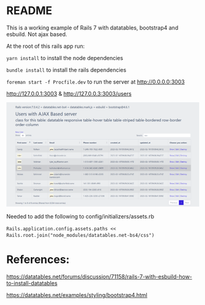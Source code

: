 # README

This is a working example of Rails 7 with datatables, bootstrap4 and esbuild. Not ajax based.

At the root of this rails app run:

`yarn install` to install the node dependencies

`bundle install` to install the rails dependencies
 
`foreman start -f Procfile.dev` to run the server at http://0.0.0.0:3003

 http://127.0.0.1:3003 & http://127.0.0.3:3003/users

 ![](doc/datatables.png)


Needed to add the following to config/initializers/assets.rb

`Rails.application.config.assets.paths << Rails.root.join("node_modules/datatables.net-bs4/css")`

# References:
https://datatables.net/forums/discussion/71158/rails-7-with-esbuild-how-to-install-datatables

https://datatables.net/examples/styling/bootstrap4.html
